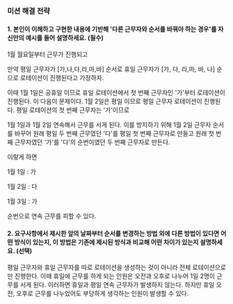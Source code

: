 ### 미션 해결 전략

#### 1. 본인이 이해하고 구현한 내용에 기반해 '다른 근무자와 순서를 바꿔야 하는 경우'를 자신만의 예시를 들어 설명하세요. (필수)

1월 월요일부터 근무가 진행되고

만약 평일 근무자가 [가,나,다,라,마,바] 순서로 휴일 근무자가 [가, 다, 라,마, 바, 나] 순으로 로테이션이 진행된다고 가정하자. 

이때 1월 1일은 공휴일 이므로 휴일 로테이션에서 첫 번째 근무자인 '가'부터 로테이션이 진행된다. 이 다음이 문제이다. 1월 2일은 평일 이므로 평일 근무자 로테이션이 진행된다. 평일 로테이션의 첫 번째 근무자는 '가'이므로 

1월 1일과 1월 2일 연속해서 근무를 서게 된다. 이를 방지하기 위해 1월 2일 근무자 순서를 바꾸어 원래 평일 두 번째 근무였던 '다'를 평일 첫 번째 근무자로 만들고 원래 첫 번째 근무자였던 '가'를 '다'의 순번이였던 두 번째 근무자로 만든다. 

이렇게 하면 

1월 1일 : 가

1월 2일 : 다

1월 3일 : 가

순번으로 연속 근무를 피할 수 있다.

#### 2. 요구사항에서 제시한 앞의 날짜부터 순서를 변경하는 방법 외에 다른 방법이 있다면 어떤 방식이 있는지, 이 방법은 기존에 제시된 방식과 비교해 어떤 차이가 있는지 설명하세요. (선택)

평일 근무자와 휴일 근무자를 따로 로테이션을 생성하는 것이 아니라 전체 로테이션으로만 진행한다. 이때 휴일에 근무를 하게 되는 인원은 오전과 오후로 나누어 1일 2명이 근무를 서게 된다. 이러하면 휴일과 평일 연속 근무자가 발생하지 않는다. 하지만 휴일 오전, 오후로 근무를 나누었어도 부당하게 생각하는 인원이 발생할 수 있다. 

